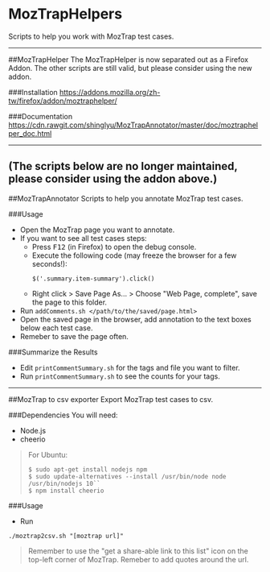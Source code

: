MozTrapHelpers
================

Scripts to help you work with MozTrap test cases.

----
##MozTrapHelper
The MozTrapHelper is now separated out as a Firefox Addon. The other scripts are still valid, but please consider using the new addon.

###Installation
https://addons.mozilla.org/zh-tw/firefox/addon/moztraphelper/

###Documentation
https://cdn.rawgit.com/shinglyu/MozTrapAnnotator/master/doc/moztraphelper_doc.html

-----
(**The scripts below are no longer maintained, please consider using the addon above**.)
-----

##MozTrapAnnotator
Scripts to help you annotate MozTrap test cases.

###Usage

* Open the MozTrap page you want to annotate.
* If you want to see all test cases steps:
  * Press <kbd>F12</kbd> (in Firefox) to open the debug console.
  * Execute the following code (may freeze the browser for a few seconds!):
    ```
    $('.summary.item-summary').click()
    ```
  * Right click > Save Page As... > Choose "Web Page, complete", save the page to this folder.
* Run 
```addComments.sh </path/to/the/saved/page.html>```
* Open the saved page in the browser, add annotation to the text boxes below each test case.
* Remeber to save the page often.

###Summarize the Results
* Edit ``printCommentSummary.sh`` for the tags and file you want to filter.
* Run ``printCommentSummary.sh`` to see the counts for your tags.

----

##MozTrap to csv exporter
Export MozTrap test cases to csv.

###Dependencies
You will need:
* Node.js 
* cheerio 

>For Ubuntu:
>```
>$ sudo apt-get install nodejs npm
>$ sudo update-alternatives --install /usr/bin/node node /usr/bin/nodejs 10``
>$ npm install cheerio
>```

###Usage

* Run

```
./moztrap2csv.sh "[moztrap url]" 
```

> Remember to use the "get a share-able link to this list" icon on the top-left corner of MozTrap.
> Remeber to add quotes around the url.



